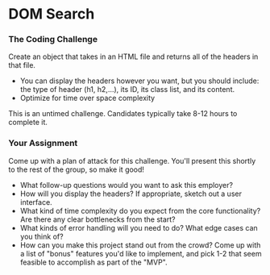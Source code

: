 # DOM Search

### The Coding Challenge

Create an object that takes in an HTML file and returns all of the headers in that file.

- You can display the headers however you want, but you should include: the type of header (h1, h2,...), its ID, its class list, and its content.
- Optimize for time over space complexity

This is an untimed challenge. Candidates typically take 8-12 hours to complete it.

### Your Assignment

Come up with a plan of attack for this challenge. You'll present this shortly to the rest of the group, so make it good!

- What follow-up questions would you want to ask this employer?
- How will you display the headers? If appropriate, sketch out a user interface.
- What kind of time complexity do you expect from the core functionality? Are there any clear bottlenecks from the start?
- What kinds of error handling will you need to do? What edge cases can you think of?
- How can you make this project stand out from the crowd? Come up with a list of "bonus" features you'd like to implement, and pick 1-2 that seem feasible to accomplish as part of the "MVP".
